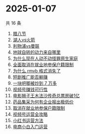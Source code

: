 # 2025-01-07

共 16 条

<!-- BEGIN -->
<!-- 最后更新时间 Tue Jan 07 2025 21:20:41 GMT+0800 (China Standard Time) -->

1. [腊八节](https://www.zhihu.com/search?q=%E8%85%8A%E5%85%AB%E8%8A%82)
1. [湖人vs火箭](https://www.zhihu.com/search?q=%E6%B9%96%E4%BA%BAvs%E7%81%AB%E7%AE%AD)
1. [利物浦vs曼联](https://www.zhihu.com/search?q=%E5%88%A9%E7%89%A9%E6%B5%A6vs%E6%9B%BC%E8%81%94)
1. [地球自转的动力来自哪里](https://www.zhihu.com/search?q=%E5%9C%B0%E7%90%83%E8%87%AA%E8%BD%AC%E7%9A%84%E5%8A%A8%E5%8A%9B%E6%9D%A5%E8%87%AA%E5%93%AA%E9%87%8C)
1. [为什么现在人动不动怪罪原生家庭](https://www.zhihu.com/search?q=%E4%B8%BA%E4%BB%80%E4%B9%88%E7%8E%B0%E5%9C%A8%E4%BA%BA%E5%8A%A8%E4%B8%8D%E5%8A%A8%E6%80%AA%E7%BD%AA%E5%8E%9F%E7%94%9F%E5%AE%B6%E5%BA%AD)
1. [全面取消在就业地参保户籍限制](https://www.zhihu.com/search?q=%E5%85%A8%E9%9D%A2%E5%8F%96%E6%B6%88%E5%9C%A8%E5%B0%B1%E4%B8%9A%E5%9C%B0%E5%8F%82%E4%BF%9D%E6%88%B7%E7%B1%8D%E9%99%90%E5%88%B6)
1. [为什么 rmvb 格式消失了](https://www.zhihu.com/search?q=%E4%B8%BA%E4%BB%80%E4%B9%88%20rmvb%20%E6%A0%BC%E5%BC%8F%E6%B6%88%E5%A4%B1%E4%BA%86)
1. [短剧推广能否躺赚](https://www.zhihu.com/search?q=%E7%9F%AD%E5%89%A7%E6%8E%A8%E5%B9%BF%E8%83%BD%E5%90%A6%E8%BA%BA%E8%B5%9A)
1. [一块吧唧被炒到 7 万多](https://www.zhihu.com/search?q=%E4%B8%80%E5%9D%97%E5%90%A7%E5%94%A7%E8%A2%AB%E7%82%92%E5%88%B0%207%20%E4%B8%87%E5%A4%9A)
1. [视频号赚钱可行性](https://www.zhihu.com/search?q=%E8%A7%86%E9%A2%91%E5%8F%B7%E8%B5%9A%E9%92%B1%E5%8F%AF%E8%A1%8C%E6%80%A7)
1. [电影狮子王木法沙传奇总票房破1亿](https://www.zhihu.com/search?q=%E7%94%B5%E5%BD%B1%E7%8B%AE%E5%AD%90%E7%8E%8B%E6%9C%A8%E6%B3%95%E6%B2%99%E4%BC%A0%E5%A5%87%E6%80%BB%E7%A5%A8%E6%88%BF%E7%A0%B41%E4%BA%BF)
1. [药品集采为何有企业报出极低价](https://www.zhihu.com/search?q=%E8%8D%AF%E5%93%81%E9%9B%86%E9%87%87%E4%B8%BA%E4%BD%95%E6%9C%89%E4%BC%81%E4%B8%9A%E6%8A%A5%E5%87%BA%E6%9E%81%E4%BD%8E%E4%BB%B7)
1. [取消在就业地参保户籍限制](https://www.zhihu.com/search?q=%E5%8F%96%E6%B6%88%E5%9C%A8%E5%B0%B1%E4%B8%9A%E5%9C%B0%E5%8F%82%E4%BF%9D%E6%88%B7%E7%B1%8D%E9%99%90%E5%88%B6)
1. [视频号运营全攻略](https://www.zhihu.com/search?q=%E8%A7%86%E9%A2%91%E5%8F%B7%E8%BF%90%E8%90%A5%E5%85%A8%E6%94%BB%E7%95%A5)
1. [小红书运营方法](https://www.zhihu.com/search?q=%E5%B0%8F%E7%BA%A2%E4%B9%A6%E8%BF%90%E8%90%A5%E6%96%B9%E6%B3%95)
1. [电商小白入门运营](https://www.zhihu.com/search?q=%E7%94%B5%E5%95%86%E5%B0%8F%E7%99%BD%E5%85%A5%E9%97%A8%E8%BF%90%E8%90%A5)

<!-- END -->
